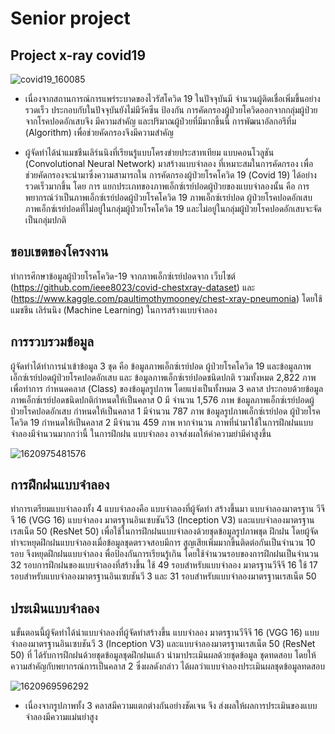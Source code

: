 # Senior project

## Project x-ray covid19

![covid19_160085](https://user-images.githubusercontent.com/80037547/118233379-083d0480-b4bc-11eb-8eb4-6b1b8dd5c381.jpg)

- เนื่องจากสถานการณ์การแพร่ระบาดของไวรัสโควิด 19 ในปัจจุบันมี จำนวนผู้ติดเชื่อเพิ่มขึ้นอย่างรวดเร็ว ประกอบกับในปัจจุบันยังไม่มีวัคซีน ป้องกัน การคัดกรองผู้ป่วยโควิดออกจากกลุ่มผู้ป่วยจากโรคปอดอักเสบจึง มีความสำคัญ และปริมาณผู้ป่วยที่มีมากขึ้นนี้ การพัฒนาอัลกอรึทึ่ม (Algorithm) เพื่อช่วยคัดกรองจึงมีความสำคัญ


- ผู้จัดทำได้นําแมชชีนเลิร์นนิงที่เรียนรู้แบบโครงข่ายประสาทเทียม
แบบคอนโวลูชัน (Convolutional Neural Network) มาสร้างแบบจำลอง
ที่เหมาะสมในการคัดกรอง เพื่อช่วยคัดกรองจะนำมาซึ่งความสามารถใน
การคัดกรองผู้ป่วยโรคโควิด 19 (Covid 19) ได้อย่างรวดเร็วมากขึ้น โดย
การ แยกประเภทของภาพเอ็กซ์เรย์ปอดผู้ป่วยของแบบจำลองนั้น คือ การ
พยากรณ์ว่าเป็นภาพเอ็กซ์เรย์ปอดผู้ป่วยโรคโควิด 19 ภาพเอ็กซ์เรย์ปอด
ผู้ป่วยโรคปอดอักเสบ ภาพเอ็กซ์เรย์ปอดที่ไม่อยู่ในกลุ่มผู้ป่วยโรคโควิด 19
และไม่อยู่ในกลุ่มผู้ป่วยโรคปอดอักเสบจะจัดเป็นกลุ่มปกติ


## ขอบเขตของโครงงาน
ทำการศึกษาข้อมูลผู้ป่วยโรคโควิด-19 จากภาพเอ็กซ์เรย์ปอดจาก
เว็บไซต์ (https://github.com/ieee8023/covid-chestxray-dataset) และ (https://www.kaggle.com/paultimothymooney/chest-xray-pneumonia) โดยใช้แมชชีน
เลิร์นนิง (Machine Learning) ในการสร้างแบบจำลอง

## การรวบรวมข้อมูล
ผู้จัดทำได้ทำการนำเข้าข้อมูล 3 ชุด คือ ข้อมูลภาพเอ็กซ์เรย์ปอด
ผู้ป่วยโรคโควิด 19 และข้อมูลภาพเอ็กซ์เรย์ปอดผู้ป่วยโรคปอดอักเสบ และ
ข้อมูลภาพเอ็กซ์เรย์ปอดชนิดปกติ รวมทั้งหมด 2,822 ภาพ เพื่อทำการ
กำหนดคลาส (Class) ของข้อมูลรูปภาพ โดยแบ่งเป็นทั้งหมด 3 คลาส
ประกอบด้วยข้อมูลภาพเอ็กซ์เรย์ปอดชนิดปกติกำหนดให้เป็นคลาส 0 มี
จำนวน 1,576 ภาพ ข้อมูลภาพเอ็กซ์เรย์ปอดผู้ป่วยโรคปอดอักเสบ
กำหนดให้เป็นคลาส 1 มีจำนวน 787 ภาพ ข้อมูลรูปภาพเอ็กซ์เรย์ปอด
ผู้ป่วยโรคโควิด 19 กำหนดให้เป็นคลาส 2 มีจำนวน 459 ภาพ หากจำนวน
ภาพที่นำมาใช้ในการฝึกฝนแบบจำลองมีจำนวนมากกว่านี้ ในการฝึกฝน
แบบจำลอง อาจส่งผลให้ค่าความยำมีค่าสูงขึ้น

![1620975481576](https://user-images.githubusercontent.com/80037547/118233683-6f5ab900-b4bc-11eb-8061-3e42366d55b5.jpg)

## การฝึกฝนแบบจำลอง
ทำการเตรียมแบบจำลองทั้ง 4 แบบจำลองคือ แบบจำลองที่ผู้จัดทำ
สร้างขึ้นมา แบบจำลองมาตรฐาน วีจีจี 16 (VGG 16) แบบจำลอง
มาตรฐานอินเซบชันวี3 (Inception V3) และแบบจำลองมาตรฐานเรสเน็ต
50 (ResNet 50) เพื่อใช้ในการฝึกฝนแบบจำลองด้วยชุดข้อมูลรูปภาพชุด
ฝึกฝน โดยผู้จัดทำจะหยุดฝึกฝนแบบจำลองเมื่อข้อมูลชุดตรวจสอบมีการ
สูญเสียเพิ่มมากขึ้นติดต่อกันเป็นจำนวน 10 รอบ จึงหยุดฝึกฝนแบบจำลอง
พื่อป้องกันการเรียนรู้เกิน โดยใช้จำนวนรอบของการฝึกฝนเป็นจำนวน 32
รอบการฝึกฝนของแบบจำลองที่สร้างขึ้น ใช้ 49 รอบสำหรับแบบจำลอง
มาตรฐานวีจีจี 16 ใช้ 17 รอบสำหรับแบบจำลองมาตรฐานอินเซบชันวี 3
และ 31 รอบสำหรับแบบจำลองมาตรฐานเรสเน็ต 50

## ประเมินแบบจำลอง
นขั้นตอนนี้ผู้จัดทำได้นำแบบจำลองที่ผู้จัดทำสร้างขึ้น แบบจำลอง
มาตรฐานวีจีจี 16 (VGG 16) แบบจำลองมาตรฐานอินเซบชันวี 3
(Inception V3) และแบบจำลองมาตรฐานเรสเน็ต 50 (ResNet 50) ที่
ได้รับการฝึกฝนด้วยชุดข้อมูลชุดฝึกฝนแล้ว นำมาประเมินผลด้วยชุดข้อมูล
ชุดทดสอบ โดยให้ความสำคัญกับพยากรณ์การเป็นคลาส 2 ซึ่งผลดังกล่าว
ได้ผลว่าแบบจำลองประเมินผลชุดข้อมูลทดสอบ

![1620969596292](https://user-images.githubusercontent.com/80037547/118225157-bd68c000-b4ae-11eb-9ebc-2dcd60445891.jpg)

- เนื่องจากรูปภาพทั้ง 3 คลาสมีความแตกต่างกันอย่างชัดเจน จึง
ส่งผลให้ผลการประเมินของแบบจำลองมีความแม่นยำสูง
